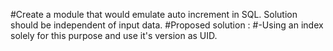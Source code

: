 #Create a module that would emulate auto increment in SQL. Solution should be independent of input data.
#Proposed solution : 
#-Using an index solely for this purpose and use it's version as UID.
